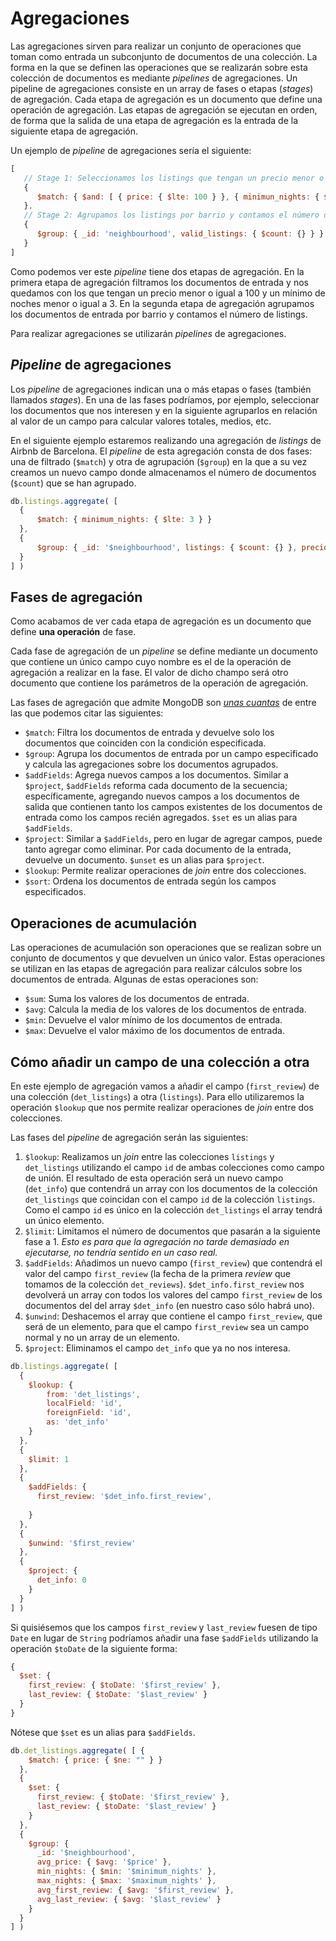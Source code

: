 # Agregaciones

Las agregaciones sirven para realizar un conjunto de operaciones que toman como entrada un subconjunto de documentos de una colección. La forma en la que se definen las operaciones que se realizarán sobre esta colección de documentos es mediante *pipelines* de agregaciones. Un pipeline de agregaciones consiste en un array de fases o etapas (*stages*) de agregación. Cada etapa de agregación es un documento que define una operación de agregación. Las etapas de agregación se ejecutan en orden, de forma que la salida de una etapa de agregación es la entrada de la siguiente etapa de agregación.

Un ejemplo de *pipeline* de agregaciones sería el siguiente:

```javascript
[
   // Stage 1: Seleccionamos los listings que tengan un precio menor o igual a 100 y un mínimo de noches menor o igual a 3.
   {
      $match: { $and: [ { price: { $lte: 100 } }, { minimun_nights: { $lte: 3 } } ] }
   },
   // Stage 2: Agrupamos los listings por barrio y contamos el número de listings válidos.
   {
      $group: { _id: 'neighbourhood', valid_listings: { $count: {} } }
   }
]
```

Como podemos ver este *pipeline* tiene dos etapas de agregación. En la primera etapa de agregación filtramos los documentos de entrada y nos quedamos con los que tengan un precio menor o igual a 100 y un mínimo de noches menor o igual a 3. En la segunda etapa de agregación agrupamos los documentos de entrada por barrio y contamos el número de listings.

Para realizar agregaciones se utilizarán *pipelines* de agregaciones.

## *Pipeline* de agregaciones

Los *pipeline* de agregaciones indican una o más etapas o fases (también llamados *stages*). En una de las fases podríamos, por ejemplo, seleccionar los documentos que nos interesen y en la siguiente agruparlos en relación al valor de un campo para calcular valores totales, medios, etc.

En el siguiente ejemplo estaremos realizando una agregación de *listings* de Airbnb de Barcelona. El *pipeline* de esta agregación consta de dos fases: una de filtrado (`$match`) y otra de agrupación (`$group`) en la que a su vez creamos un nuevo campo donde almacenamos el número de documentos (`$count`) que se han agrupado.

```javascript
db.listings.aggregate( [
  {
      $match: { minimum_nights: { $lte: 3 } }
  },
  {
      $group: { _id: '$neighbourhood', listings: { $count: {} }, precio_medio: { $avg: '$price' } } 
  }
] )
```

## Fases de agregación

Como acabamos de ver cada etapa de agregación es un documento que define **una operación** de fase.

Cada fase de agregación de un *pipeline* se define mediante un documento que contiene un único campo cuyo nombre es el de la operación de agregación a realizar en la fase. El valor de dicho champo será otro documento que contiene los parámetros de la operación de agregación.

Las fases de agregación que admite MongoDB son [*unas cuantas*](https://www.mongodb.com/docs/manual/reference/operator/aggregation-pipeline/) de entre las que podemos citar las siguientes:

* `$match`: Filtra los documentos de entrada y devuelve solo los documentos que coinciden con la condición especificada.
* `$group`: Agrupa los documentos de entrada por un campo especificado y calcula las agregaciones sobre los documentos agrupados.
* `$addFields`: Agrega nuevos campos a los documentos. Similar a `$project`, `$addFields` reforma cada documento de la secuencia; específicamente, agregando nuevos campos a los documentos de salida que contienen tanto los campos existentes de los documentos de entrada como los campos recién agregados. `$set` es un alias para `$addFields`.
* `$project`: Similar a `$addFields`, pero en lugar de agregar campos, puede tanto agregar como eliminar. Por cada documento de la entrada, devuelve un documento. `$unset` es un alias para `$project`.
* `$lookup`: Permite realizar operaciones de *join* entre dos colecciones.
* `$sort`: Ordena los documentos de entrada según los campos especificados.

## Operaciones de acumulación

Las operaciones de acumulación son operaciones que se realizan sobre un conjunto de documentos y que devuelven un único valor. Estas operaciones se utilizan en las etapas de agregación para realizar cálculos sobre los documentos de entrada. Algunas de estas operaciones son:

* `$sum`: Suma los valores de los documentos de entrada.
* `$avg`: Calcula la media de los valores de los documentos de entrada.
* `$min`: Devuelve el valor mínimo de los documentos de entrada.
* `$max`: Devuelve el valor máximo de los documentos de entrada.

## Cómo añadir un campo de una colección a otra

En este ejemplo de agregación vamos a añadir el campo (`first_review`) de una colección (`det_listings`) a otra (`listings`). Para ello utilizaremos la operación `$lookup` que nos permite realizar operaciones de *join* entre dos colecciones.

Las fases del *pipeline* de agregación serán las siguientes:

1. `$lookup`: Realizamos un *join* entre las colecciones `listings` y `det_listings` utilizando el campo `id` de ambas colecciones como campo de unión. El resultado de esta operación será un nuevo campo (`det_info`) que contendrá un array con los documentos de la colección `det_listings` que coincidan con el campo `id` de la colección `listings`. Como el campo `id` es único en la colección `det_listings` el array tendrá un único elemento.
2. `$limit`: Limitamos el número de documentos que pasarán a la siguiente fase a 1. *Esto es para que la agregación no tarde demasiado en ejecutarse, no tendría sentido en un caso real.*
3. `$addFields`: Añadimos un nuevo campo (`first_review`) que contendrá el valor del campo `first_review` (la fecha de la primera *review* que tomamos de la colección `det_reviews`). `$det_info.first_review` nos devolverá un array con todos los valores del campo `first_review` de los documentos del del array `$det_info` (en nuestro caso sólo habrá uno).
4. `$unwind`: Deshacemos el array que contiene el campo `first_review`, que será de un elemento, para que el campo `first_review` sea un campo normal y no un array de un elemento.
5. `$project`: Eliminamos el campo `det_info` que ya no nos interesa.

```javascript
db.listings.aggregate( [
  {
    $lookup: {
        from: 'det_listings',
        localField: 'id',
        foreignField: 'id',
        as: 'det_info'
    }
  },
  {
    $limit: 1
  },
  {
    $addFields: {
      first_review: '$det_info.first_review',
      
    }
  },
  {
    $unwind: '$first_review'
  },
  {
    $project: {
      det_info: 0
    }
  }
] )
```

Si quisiésemos que los campos `first_review` y `last_review` fuesen de tipo `Date` en lugar de `String` podríamos añadir una fase `$addFields` utilizando la operación `$toDate` de la siguiente forma:

```javascript
{ 
  $set: {
    first_review: { $toDate: '$first_review' },
    last_review: { $toDate: '$last_review' }
  } 
}
```

Nótese que `$set` es un alias para `$addFields`.

```javascript
db.det_listings.aggregate( [ {
    $match: { price: { $ne: "" } } 
  },
  {
    $set: {
      first_review: { $toDate: '$first_review' },
      last_review: { $toDate: '$last_review' }
    }
  },
  {
    $group: {
      _id: '$neighbourhood',
      avg_price: { $avg: '$price' },
      min_nights: { $min: '$minimum_nights' },
      max_nights: { $max: '$maximum_nights' },
      avg_first_review: { $avg: '$first_review' },
      avg_last_review: { $avg: '$last_review' }
    }
  }
] )
```
